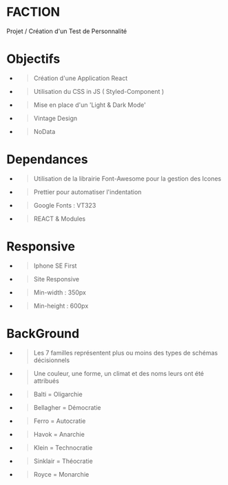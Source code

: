 # FACTION
Projet / Création d'un Test de Personnalité

# Objectifs 
- > Création d'une Application React  
- > Utilisation du CSS in JS ( Styled-Component ) 
- > Mise en place d'un 'Light & Dark Mode'
- > Vintage Design
- > NoData

# Dependances
- > Utilisation de la librairie Font-Awesome pour la gestion des Icones
- > Prettier pour automatiser l'indentation
- > Google Fonts : VT323
- > REACT & Modules

# Responsive 
- > Iphone SE First 
- > Site Responsive 
- > Min-width : 350px
- > Min-height : 600px

# BackGround
- > Les 7 familles représentent plus ou moins des types de schémas décisionnels 
- > Une couleur, une forme, un climat et des noms leurs ont été attribués
- > Balti = Oligarchie
- > Bellagher = Démocratie
- > Ferro = Autocratie
- > Havok = Anarchie
- > Klein = Technocratie
- > Sinklair = Théocratie
- > Royce = Monarchie
